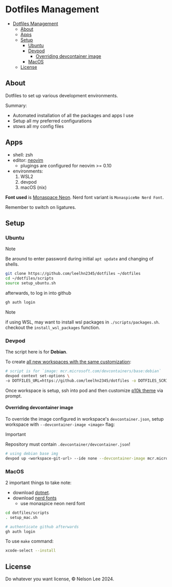 # Dotfiles Management

<!--toc:start-->
- [Dotfiles Management](#dotfiles-management)
  - [About](#about)
  - [Apps](#apps)
  - [Setup](#setup)
    - [Ubuntu](#ubuntu)
    - [Devpod](#devpod)
      - [Overriding devcontainer image](#overriding-devcontainer-image)
    - [MacOS](#macos)
  - [License](#license)
<!--toc:end-->

## About

Dotfiles to set up various development environments.

Summary:

- Automated installation of all the packages and apps I use
- Setup all my preferred configurations
- stows all my config files

## Apps

- shell: zsh
- editor: [neovim](./config/nvim/README.md)
  - plugings are configured for neovim >= 0.10
- environments:
  1. WSL2
  2. devpod
  3. macOS (nix)

**Font used** is [Monaspace Neon](https://monaspace.githubnext.com/).
Nerd font variant is `MonaspiceNe Nerd Font`.

Remember to switch on ligatures.

## Setup

### Ubuntu

> [!NOTE]
> Be around to enter password during initial `apt update` and changing of shells.

```sh
git clone https://github.com/leelhn2345/dotfiles ~/dotfiles
cd ~/dotfiles/scripts
source setup_ubuntu.sh
```

afterwards, to log in into github

```sh
gh auth login
```

> [!NOTE]
> if using WSL, may want to install wsl packages in `./scripts/packages.sh`.
> checkout the `install_wsl_packages` function.

### Devpod

The script here is for **Debian**.

To create [all new workspaces with the same customization](https://devpod.sh/docs/developing-in-workspaces/dotfiles-in-a-workspace#for-all-workspaces):

```sh
# script is for `image: mcr.microsoft.com/devcontainers/base:debian`
devpod context set-options \
-o DOTFILES_URL=https://github.com/leelhn2345/dotfiles -o DOTFILES_SCRIPT=scripts/setup_devpod.sh
```

Once workspace is setup, ssh into pod and then customize [p10k theme](https://github.com/romkatv/powerlevel10k)
via prompt.

#### Overriding devcontainer image

To override the image configured in workspace's `devcontainer.json`, setup workspace
with `--devcontainer-image <image>` flag:

> [!IMPORTANT]
> Repository must contain `.devcontainer/devcontainer.json`!

```sh
# using debian base img
devpod up <workspace-git-url> --ide none --devcontainer-image mcr.microsoft.com/devcontainers/base:debian
```

### MacOS

2 important things to take note:

- download [dotnet](https://learn.microsoft.com/en-us/dotnet/core/install/macos).
- download [nerd fonts](https://github.com/ryanoasis/nerd-fonts/releases/download/v3.2.1/Monaspace.zip)
  - use monaspice neon nerd font

```sh
cd dotfiles/scripts
. setup_mac.sh

# authenticate github afterwards
gh auth login
```

To use `make` command:

```sh
xcode-select --install
```

## License

Do whatever you want license, © Nelson Lee 2024.
